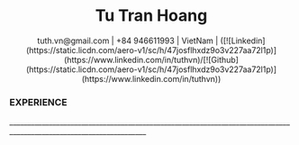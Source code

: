 <center>
    <h1> Tu Tran Hoang </h1>
    tuth.vn@gmail.com | +84 946611993 | VietNam | ([![Linkedin](https://static.licdn.com/aero-v1/sc/h/47josflhxdz9o3v227aa72l1p)](https://www.linkedin.com/in/tuthvn)/[![Github](https://static.licdn.com/aero-v1/sc/h/47josflhxdz9o3v227aa72l1p)](https://www.linkedin.com/in/tuthvn))
</center>
<h3>EXPERIENCE</h3>
____________________________________________________________________________________________________________________
